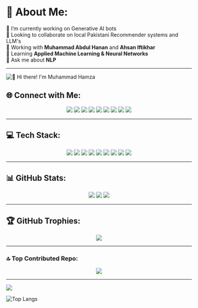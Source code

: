 # 💫 About Me:
🔭 I’m currently working on Generative AI bots   
👯 Looking to collaborate on local Pakistani Recommender systems and LLM's  
🤝 Working with **Muhammad Abdul Hanan** and **Ahsan Iftikhar**  
🌱 Learning **Applied Machine Learning & Neural Networks**  
💬 Ask me about **NLP**

---

<img src="https://raw.githubusercontent.com/Hamzaishappy786/Hamzaishappy786/main/intro.gif" alt="👋 Hi there! I'm Muhammad Hamza" title="👋 Hi, It's me, Muhammad Hamza"/>

## 🌐 Connect with Me:

<p align="center">
<a href="https://facebook.com/MuhammadHamza"><img src="https://img.shields.io/badge/Facebook-%231877F2.svg?style=for-the-badge&logo=Facebook&logoColor=white"></a>
<a href="https://instagram.com/hamxa.nadeem.786"><img src="https://img.shields.io/badge/Instagram-%23E4405F.svg?style=for-the-badge&logo=Instagram&logoColor=white"></a>
<a href="https://linkedin.com/in/MuhammadHamza"><img src="https://img.shields.io/badge/LinkedIn-%230077B5.svg?style=for-the-badge&logo=linkedin&logoColor=white"></a>
<a href="https://medium.com/@hn374919"><img src="https://img.shields.io/badge/Medium-12100E?style=for-the-badge&logo=medium&logoColor=white"></a>
<a href="https://pinterest.com/MuhammadHamza"><img src="https://img.shields.io/badge/Pinterest-%23E60023.svg?style=for-the-badge&logo=Pinterest&logoColor=white"></a>
<a href="https://quora.com/profile/MuhammadHamza"><img src="https://img.shields.io/badge/Quora-%23B92B27.svg?style=for-the-badge&logo=Quora&logoColor=white"></a>
<a href="https://reddit.com/user/HamzaNadeemgg786"><img src="https://img.shields.io/badge/Reddit-%23FF4500.svg?style=for-the-badge&logo=Reddit&logoColor=white"></a>
<a href="https://youtube.com/@ESLRepeat"><img src="https://img.shields.io/badge/YouTube-%23FF0000.svg?style=for-the-badge&logo=YouTube&logoColor=white"></a>
<a href="mailto:hn374919@gmail.com"><img src="https://img.shields.io/badge/Email-D14836?style=for-the-badge&logo=gmail&logoColor=white"></a>
</p>

---

## 💻 Tech Stack:

<p align="center">
<img src="https://img.shields.io/badge/C-%2300599C.svg?style=for-the-badge&logo=c&logoColor=white">
<img src="https://img.shields.io/badge/C%23-%23239120.svg?style=for-the-badge&logo=csharp&logoColor=white">
<img src="https://img.shields.io/badge/C++-%2300599C.svg?style=for-the-badge&logo=c%2B%2B&logoColor=white">
<img src="https://img.shields.io/badge/Python-3670A0?style=for-the-badge&logo=python&logoColor=ffdd54">
<img src="https://img.shields.io/badge/TensorFlow-%23FF6F00.svg?style=for-the-badge&logo=TensorFlow&logoColor=white">
<img src="https://img.shields.io/badge/PyTorch-%23EE4C2C.svg?style=for-the-badge&logo=PyTorch&logoColor=white">
<img src="https://img.shields.io/badge/scikit--learn-%23F7931E.svg?style=for-the-badge&logo=scikit-learn&logoColor=white">
<img src="https://img.shields.io/badge/MySQL-4479A1.svg?style=for-the-badge&logo=mysql&logoColor=white">
<img src="https://img.shields.io/badge/SQLite-%2307405e.svg?style=for-the-badge&logo=sqlite&logoColor=white">
</p>

---

## 📊 GitHub Stats:

<p align="center">
<img src="https://github-readme-stats.vercel.app/api?username=Hamzaishappy786&theme=dark&hide_border=false&include_all_commits=true&count_private=true"/>
<img src="https://github-readme-streak-stats.herokuapp.com/?user=Hamzaishappy786&theme=dark&hide_border=false"/>
<img src="https://github-readme-stats.vercel.app/api/top-langs/?username=Hamzaishappy786&theme=dark&hide_border=false&include_all_commits=true&count_private=true&layout=compact"/>
</p>

---

## 🏆 GitHub Trophies:
<p align="center">
<img src="https://github-profile-trophy.vercel.app/?username=Hamzaishappy786&theme=radical&no-frame=false&no-bg=false&margin-w=4"/>
</p>

---

### 🔝 Top Contributed Repo:
<p align="center">
<img src="https://github-contributor-stats.vercel.app/api?username=Hamzaishappy786&limit=5&theme=dark&combine_all_yearly_contributions=true"/>
</p>

---

[![](https://visitcount.itsvg.in/api?id=Hamzaishappy786&icon=0&color=0)](https://visitcount.itsvg.in)

<!-- Proudly created with GPRM ( https://gprm.itsvg.in ) -->
![Top Langs](https://github-readme-stats.vercel.app/api/top-langs/?username=Hamzaishappy786&layout=compact)

